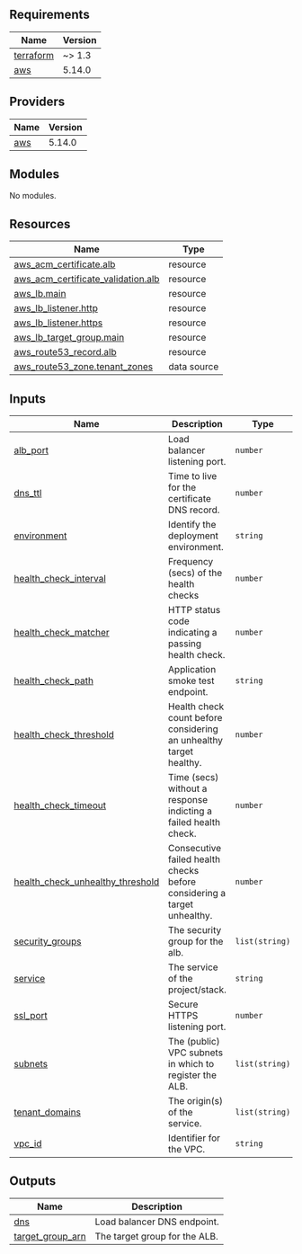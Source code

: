 <!-- BEGIN_TF_DOCS -->
## Requirements

| Name | Version |
|------|---------|
| <a name="requirement_terraform"></a> [terraform](#requirement\_terraform) | ~> 1.3 |
| <a name="requirement_aws"></a> [aws](#requirement\_aws) | 5.14.0 |

## Providers

| Name | Version |
|------|---------|
| <a name="provider_aws"></a> [aws](#provider\_aws) | 5.14.0 |

## Modules

No modules.

## Resources

| Name | Type |
|------|------|
| [aws_acm_certificate.alb](https://registry.terraform.io/providers/hashicorp/aws/5.14.0/docs/resources/acm_certificate) | resource |
| [aws_acm_certificate_validation.alb](https://registry.terraform.io/providers/hashicorp/aws/5.14.0/docs/resources/acm_certificate_validation) | resource |
| [aws_lb.main](https://registry.terraform.io/providers/hashicorp/aws/5.14.0/docs/resources/lb) | resource |
| [aws_lb_listener.http](https://registry.terraform.io/providers/hashicorp/aws/5.14.0/docs/resources/lb_listener) | resource |
| [aws_lb_listener.https](https://registry.terraform.io/providers/hashicorp/aws/5.14.0/docs/resources/lb_listener) | resource |
| [aws_lb_target_group.main](https://registry.terraform.io/providers/hashicorp/aws/5.14.0/docs/resources/lb_target_group) | resource |
| [aws_route53_record.alb](https://registry.terraform.io/providers/hashicorp/aws/5.14.0/docs/resources/route53_record) | resource |
| [aws_route53_zone.tenant_zones](https://registry.terraform.io/providers/hashicorp/aws/5.14.0/docs/data-sources/route53_zone) | data source |

## Inputs

| Name | Description | Type | Default | Required |
|------|-------------|------|---------|:--------:|
| <a name="input_alb_port"></a> [alb\_port](#input\_alb\_port) | Load balancer listening port. | `number` | n/a | yes |
| <a name="input_dns_ttl"></a> [dns\_ttl](#input\_dns\_ttl) | Time to live for the certificate DNS record. | `number` | n/a | yes |
| <a name="input_environment"></a> [environment](#input\_environment) | Identify the deployment environment. | `string` | n/a | yes |
| <a name="input_health_check_interval"></a> [health\_check\_interval](#input\_health\_check\_interval) | Frequency (secs) of the health checks | `number` | n/a | yes |
| <a name="input_health_check_matcher"></a> [health\_check\_matcher](#input\_health\_check\_matcher) | HTTP status code indicating a passing health check. | `number` | n/a | yes |
| <a name="input_health_check_path"></a> [health\_check\_path](#input\_health\_check\_path) | Application smoke test endpoint. | `string` | n/a | yes |
| <a name="input_health_check_threshold"></a> [health\_check\_threshold](#input\_health\_check\_threshold) | Health check count before considering an unhealthy target healthy. | `number` | n/a | yes |
| <a name="input_health_check_timeout"></a> [health\_check\_timeout](#input\_health\_check\_timeout) | Time (secs) without a response indicting a failed health check. | `number` | n/a | yes |
| <a name="input_health_check_unhealthy_threshold"></a> [health\_check\_unhealthy\_threshold](#input\_health\_check\_unhealthy\_threshold) | Consecutive failed health checks before considering a target unhealthy. | `number` | n/a | yes |
| <a name="input_security_groups"></a> [security\_groups](#input\_security\_groups) | The security group for the alb. | `list(string)` | n/a | yes |
| <a name="input_service"></a> [service](#input\_service) | The service of the project/stack. | `string` | n/a | yes |
| <a name="input_ssl_port"></a> [ssl\_port](#input\_ssl\_port) | Secure HTTPS listening port. | `number` | n/a | yes |
| <a name="input_subnets"></a> [subnets](#input\_subnets) | The (public) VPC subnets in which to register the ALB. | `list(string)` | n/a | yes |
| <a name="input_tenant_domains"></a> [tenant\_domains](#input\_tenant\_domains) | The origin(s) of the service. | `list(string)` | n/a | yes |
| <a name="input_vpc_id"></a> [vpc\_id](#input\_vpc\_id) | Identifier for the VPC. | `string` | n/a | yes |

## Outputs

| Name | Description |
|------|-------------|
| <a name="output_dns"></a> [dns](#output\_dns) | Load balancer DNS endpoint. |
| <a name="output_target_group_arn"></a> [target\_group\_arn](#output\_target\_group\_arn) | The target group for the ALB. |
<!-- END_TF_DOCS -->